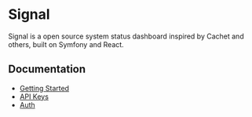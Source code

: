 # Signal

Signal is a open source system status dashboard inspired by Cachet and others, built on Symfony and React.

## Documentation

- [Getting Started](start.md)
- [API Keys](api-keys.md)
- [Auth](auth.md)
